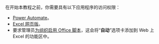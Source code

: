 在开始本教程之前，你需要具有以下应用程序的访问权限：

- [Power Automate](/power-automate/organization-q-and-a)。
- [Excel 网页版](https://www.office.com/launch/excel)。
- 要求管理员[为组织启用 Office 脚本](https://support.office.com/article/office-scripts-settings-in-m365-19d3c51a-6ca2-40ab-978d-60fa49554dcf)，这会将“**自动**”选项卡添加到 Web 上 Excel 的功能区中。
